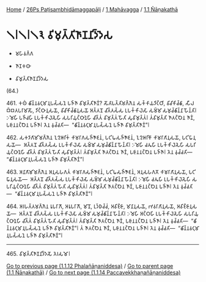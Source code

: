 
[Home](/) / [26Ps Paṭisambhidāmaggapāḷi](../...md) / [1 Mahāvagga](...md) / [1.1 Ñāṇakathā](../26Ps/1/1.1.md)

# 𑁧𑁇𑁧𑁇𑁧𑁩 𑀯𑀺𑀫𑀼𑀢𑁆𑀢𑀺𑀜𑀸𑀡𑀦𑀺𑀤𑁆𑀤𑁂𑀲

* 𑀫𑀳𑀸𑀯𑀕𑁆𑀕

* 𑀜𑀸𑀡𑀓𑀣𑀸

* 𑀯𑀺𑀫𑀼𑀢𑁆𑀢𑀺𑀜𑀸𑀡𑀦𑀺𑀤𑁆𑀤𑁂𑀲

(64.)

461\. 𑀓𑀣𑀁 𑀙𑀺𑀦𑁆𑀦𑀯𑀝𑀼𑀫𑀸𑀦𑀼𑀧𑀲𑁆𑀲𑀦𑁂 𑀧𑀜𑁆𑀜𑀸 𑀯𑀺𑀫𑀼𑀢𑁆𑀢𑀺𑀜𑀸𑀡𑀁? 𑀲𑁄𑀢𑀸𑀧𑀢𑁆𑀢𑀺𑀫𑀕𑁆𑀕𑁂𑀦 𑀲𑀓𑁆𑀓𑀸𑀬𑀤𑀺𑀝𑁆𑀞𑀺, 𑀯𑀺𑀘𑀺𑀓𑀺𑀘𑁆𑀙𑀸, 𑀲𑀻𑀮𑀩𑁆𑀩𑀢𑀧𑀭𑀸𑀫𑀸𑀲𑁄, 𑀤𑀺𑀝𑁆𑀞𑀸𑀦𑀼𑀲𑀬𑁄, 𑀯𑀺𑀘𑀺𑀓𑀺𑀘𑁆𑀙𑀸𑀦𑀼𑀲𑀬𑁄 𑀅𑀢𑁆𑀢𑀦𑁄 𑀘𑀺𑀢𑁆𑀢𑀲𑁆𑀲 𑀉𑀧𑀓𑁆𑀓𑀺𑀮𑁂𑀲𑀸 𑀲𑀫𑁆𑀫𑀸 𑀲𑀫𑀼𑀘𑁆𑀙𑀺𑀦𑁆𑀦𑀸 𑀳𑁄𑀦𑁆𑀢𑀺𑁇 𑀇𑀫𑁂𑀳𑀺 𑀧𑀜𑁆𑀘𑀳𑀺 𑀉𑀧𑀓𑁆𑀓𑀺𑀮𑁂𑀲𑁂𑀳𑀺 𑀲𑀧𑀭𑀺𑀬𑀼𑀝𑁆𑀞𑀸𑀦𑁂𑀳𑀺 𑀘𑀺𑀢𑁆𑀢𑀁 𑀯𑀺𑀫𑀼𑀢𑁆𑀢𑀁 𑀳𑁄𑀢𑀺 𑀲𑀼𑀯𑀺𑀫𑀼𑀢𑁆𑀢𑀁𑁇 𑀢𑀁𑀯𑀺𑀫𑀼𑀢𑁆𑀢𑀺 𑀜𑀸𑀢𑀝𑁆𑀞𑁂𑀦 𑀜𑀸𑀡𑀁, 𑀧𑀚𑀸𑀦𑀦𑀝𑁆𑀞𑁂𑀦 𑀧𑀜𑁆𑀜𑀸𑁇 𑀢𑁂𑀦 𑀯𑀼𑀘𑁆𑀘𑀢𑀺—  “𑀙𑀺𑀦𑁆𑀦𑀯𑀝𑀼𑀫𑀸𑀦𑀼𑀧𑀲𑁆𑀲𑀦𑁂 𑀧𑀜𑁆𑀜𑀸 𑀯𑀺𑀫𑀼𑀢𑁆𑀢𑀺𑀜𑀸𑀡𑀁”𑁇

462\. 𑀲𑀓𑀤𑀸𑀕𑀸𑀫𑀺𑀫𑀕𑁆𑀕𑁂𑀦 𑀑𑀍𑀆𑀭𑀺𑀓𑀁 𑀓𑀸𑀫𑀭𑀸𑀕𑀲𑀜𑁆𑀜𑁄𑀚𑀦𑀁, 𑀧𑀝𑀺𑀖𑀲𑀜𑁆𑀜𑁄𑀚𑀦𑀁, 𑀑𑀍𑀆𑀭𑀺𑀓𑁄 𑀓𑀸𑀫𑀭𑀸𑀕𑀸𑀦𑀼𑀲𑀬𑁄, 𑀧𑀝𑀺𑀖𑀸𑀦𑀼𑀲𑀬𑁄—  𑀅𑀢𑁆𑀢𑀦𑁄 𑀘𑀺𑀢𑁆𑀢𑀲𑁆𑀲 𑀉𑀧𑀓𑁆𑀓𑀺𑀮𑁂𑀲𑀸 𑀲𑀫𑁆𑀫𑀸 𑀲𑀫𑀼𑀘𑁆𑀙𑀺𑀦𑁆𑀦𑀸 𑀳𑁄𑀦𑁆𑀢𑀺𑁇 𑀇𑀫𑁂𑀳𑀺 𑀘𑀢𑀽𑀳𑀺 𑀉𑀧𑀓𑁆𑀓𑀺𑀮𑁂𑀲𑁂𑀳𑀺 𑀲𑀧𑀭𑀺𑀬𑀼𑀝𑁆𑀞𑀸𑀦𑁂𑀳𑀺 𑀘𑀺𑀢𑁆𑀢𑀁 𑀯𑀺𑀫𑀼𑀢𑁆𑀢𑀁 𑀳𑁄𑀢𑀺 𑀲𑀼𑀯𑀺𑀫𑀼𑀢𑁆𑀢𑀁𑁇 𑀢𑀁𑀯𑀺𑀫𑀼𑀢𑁆𑀢𑀺 𑀜𑀸𑀢𑀝𑁆𑀞𑁂𑀦 𑀜𑀸𑀡𑀁, 𑀧𑀚𑀸𑀦𑀦𑀝𑁆𑀞𑁂𑀦 𑀧𑀜𑁆𑀜𑀸𑁇 𑀢𑁂𑀦 𑀯𑀼𑀘𑁆𑀘𑀢𑀺—  “𑀙𑀺𑀦𑁆𑀦𑀯𑀝𑀼𑀫𑀸𑀦𑀼𑀧𑀲𑁆𑀲𑀦𑁂 𑀧𑀜𑁆𑀜𑀸 𑀯𑀺𑀫𑀼𑀢𑁆𑀢𑀺𑀜𑀸𑀡𑀁”𑁇

463\. 𑀅𑀦𑀸𑀕𑀸𑀫𑀺𑀫𑀕𑁆𑀕𑁂𑀦 𑀅𑀦𑀼𑀲𑀳𑀕𑀢𑀁 𑀓𑀸𑀫𑀭𑀸𑀕𑀲𑀜𑁆𑀜𑁄𑀚𑀦𑀁, 𑀧𑀝𑀺𑀖𑀲𑀜𑁆𑀜𑁄𑀚𑀦𑀁, 𑀅𑀦𑀼𑀲𑀳𑀕𑀢𑁄 𑀓𑀸𑀫𑀭𑀸𑀕𑀸𑀦𑀼𑀲𑀬𑁄, 𑀧𑀝𑀺𑀖𑀸𑀦𑀼𑀲𑀬𑁄—  𑀅𑀢𑁆𑀢𑀦𑁄 𑀘𑀺𑀢𑁆𑀢𑀲𑁆𑀲 𑀉𑀧𑀓𑁆𑀓𑀺𑀮𑁂𑀲𑀸 𑀲𑀫𑁆𑀫𑀸 𑀲𑀫𑀼𑀘𑁆𑀙𑀺𑀦𑁆𑀦𑀸 𑀳𑁄𑀦𑁆𑀢𑀺𑁇 𑀇𑀫𑁂𑀳𑀺 𑀘𑀢𑀽𑀳𑀺 𑀉𑀧𑀓𑁆𑀓𑀺𑀮𑁂𑀲𑁂𑀳𑀺 𑀲𑀧𑀭𑀺𑀬𑀼𑀝𑁆𑀞𑀸𑀦𑁂𑀳𑀺 𑀘𑀺𑀢𑁆𑀢𑀁 𑀯𑀺𑀫𑀼𑀢𑁆𑀢𑀁 𑀳𑁄𑀢𑀺 𑀲𑀼𑀯𑀺𑀫𑀼𑀢𑁆𑀢𑀁𑁇 𑀢𑀁𑀯𑀺𑀫𑀼𑀢𑁆𑀢𑀺 𑀜𑀸𑀢𑀝𑁆𑀞𑁂𑀦 𑀜𑀸𑀡𑀁, 𑀧𑀚𑀸𑀦𑀦𑀝𑁆𑀞𑁂𑀦 𑀧𑀜𑁆𑀜𑀸𑁇 𑀢𑁂𑀦 𑀯𑀼𑀘𑁆𑀘𑀢𑀺—  “𑀙𑀺𑀦𑁆𑀦𑀯𑀝𑀼𑀫𑀸𑀦𑀼𑀧𑀲𑁆𑀲𑀦𑁂 𑀧𑀜𑁆𑀜𑀸 𑀯𑀺𑀫𑀼𑀢𑁆𑀢𑀺𑀜𑀸𑀡𑀁”𑁇

464\. 𑀅𑀭𑀳𑀢𑁆𑀢𑀫𑀕𑁆𑀕𑁂𑀦 𑀭𑀽𑀧𑀭𑀸𑀕𑁄, 𑀅𑀭𑀽𑀧𑀭𑀸𑀕𑁄, 𑀫𑀸𑀦𑁄, 𑀉𑀤𑁆𑀥𑀘𑁆𑀘𑀁, 𑀅𑀯𑀺𑀚𑁆𑀚𑀸, 𑀫𑀸𑀦𑀸𑀦𑀼𑀲𑀬𑁄, 𑀪𑀯𑀭𑀸𑀕𑀸𑀦𑀼𑀲𑀬𑁄, 𑀅𑀯𑀺𑀚𑁆𑀚𑀸𑀦𑀼𑀲𑀬𑁄—  𑀅𑀢𑁆𑀢𑀦𑁄 𑀘𑀺𑀢𑁆𑀢𑀲𑁆𑀲 𑀉𑀧𑀓𑁆𑀓𑀺𑀮𑁂𑀲𑀸 𑀲𑀫𑁆𑀫𑀸 𑀲𑀫𑀼𑀘𑁆𑀙𑀺𑀦𑁆𑀦𑀸 𑀳𑁄𑀦𑁆𑀢𑀺𑁇 𑀇𑀫𑁂𑀳𑀺 𑀅𑀝𑁆𑀞𑀳𑀺 𑀉𑀧𑀓𑁆𑀓𑀺𑀮𑁂𑀲𑁂𑀳𑀺 𑀲𑀧𑀭𑀺𑀬𑀼𑀝𑁆𑀞𑀸𑀦𑁂𑀳𑀺 𑀘𑀺𑀢𑁆𑀢𑀁 𑀯𑀺𑀫𑀼𑀢𑁆𑀢𑀁 𑀳𑁄𑀢𑀺 𑀲𑀼𑀯𑀺𑀫𑀼𑀢𑁆𑀢𑀁𑁇 𑀢𑀁𑀯𑀺𑀫𑀼𑀢𑁆𑀢𑀺 𑀜𑀸𑀢𑀝𑁆𑀞𑁂𑀦 𑀜𑀸𑀡𑀁, 𑀧𑀚𑀸𑀦𑀦𑀝𑁆𑀞𑁂𑀦 𑀧𑀜𑁆𑀜𑀸𑁇 𑀢𑁂𑀦 𑀯𑀼𑀘𑁆𑀘𑀢𑀺—  “𑀙𑀺𑀦𑁆𑀦𑀯𑀝𑀼𑀫𑀸𑀦𑀼𑀧𑀲𑁆𑀲𑀦𑁂 𑀧𑀜𑁆𑀜𑀸 𑀯𑀺𑀫𑀼𑀢𑁆𑀢𑀺𑀜𑀸𑀡𑀁”𑁇 𑀢𑀁 𑀜𑀸𑀢𑀝𑁆𑀞𑁂𑀦 𑀜𑀸𑀡𑀁, 𑀧𑀚𑀸𑀦𑀦𑀝𑁆𑀞𑁂𑀦 𑀧𑀜𑁆𑀜𑀸𑁇 𑀢𑁂𑀦 𑀯𑀼𑀘𑁆𑀘𑀢𑀺—  “𑀙𑀺𑀦𑁆𑀦𑀯𑀝𑀼𑀫𑀸𑀦𑀼𑀧𑀲𑁆𑀲𑀦𑁂 𑀧𑀜𑁆𑀜𑀸 𑀯𑀺𑀫𑀼𑀢𑁆𑀢𑀺𑀜𑀸𑀡𑀁”𑁇

---

465\. 𑀯𑀺𑀫𑀼𑀢𑁆𑀢𑀺𑀜𑀸𑀡𑀦𑀺𑀤𑁆𑀤𑁂𑀲𑁄 𑀢𑁂𑀭𑀲𑀫𑁄𑁇



[Go to previous page (1.1.12 Phalañāṇaniddesa)](1.1.12.md) / [Go to parent page (1.1 Ñāṇakathā)](../26Ps/1/1.1.md) / [Go to next page (1.1.14 Paccavekkhaṇañāṇaniddesa)](1.1.14.md)


